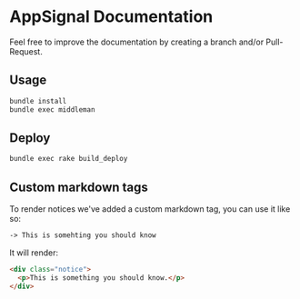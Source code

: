 # AppSignal Documentation

Feel free to improve the documentation by creating a branch and/or Pull-Request.

## Usage

```sh
bundle install
bundle exec middleman
```

## Deploy

```sh
bundle exec rake build_deploy
```

## Custom markdown tags

To render notices we've added a custom markdown tag, you can use it like so:

```markdown
-> This is somehting you should know
```

It will render:

```html
<div class="notice">
  <p>This is something you should know.</p>
</div>
```
